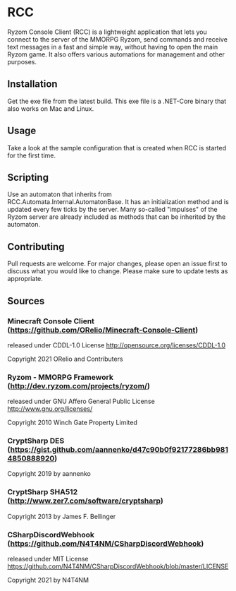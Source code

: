 # RCC
Ryzom Console Client (RCC) is a lightweight application that lets you connect to the server of the MMORPG Ryzom, send commands and receive text messages in a fast and simple way, without having to open the main Ryzom game. It also offers various automations for management and other purposes.

## Installation
Get the exe file from the latest build. This exe file is a .NET-Core binary that also works on Mac and Linux.

## Usage
Take a look at the sample configuration that is created when RCC is started for the first time.

## Scripting
Use an automaton that inherits from RCC.Automata.Internal.AutomatonBase. It has an initialization method and is updated every few ticks by the server. Many so-called "impulses" of the Ryzom server are already included as methods that can be inherited by the automaton.

## Contributing
Pull requests are welcome. For major changes, please open an issue first to discuss what you would like to change.
Please make sure to update tests as appropriate.

## Sources

### Minecraft Console Client (https://github.com/ORelio/Minecraft-Console-Client)
released under CDDL-1.0 License http://opensource.org/licenses/CDDL-1.0

Copyright 2021 ORelio and Contributers

### Ryzom - MMORPG Framework (http://dev.ryzom.com/projects/ryzom/)
released under GNU Affero General Public License http://www.gnu.org/licenses/

Copyright 2010 Winch Gate Property Limited

### CryptSharp DES (https://gist.github.com/aannenko/d47c90b0f92177286bb9814850888920)
Copyright 2019 by aannenko

### CryptSharp SHA512 (http://www.zer7.com/software/cryptsharp)
Copyright 2013 by James F. Bellinger 

### CSharpDiscordWebhook (https://github.com/N4T4NM/CSharpDiscordWebhook)
released under MIT License https://github.com/N4T4NM/CSharpDiscordWebhook/blob/master/LICENSE

Copyright 2021 by N4T4NM
